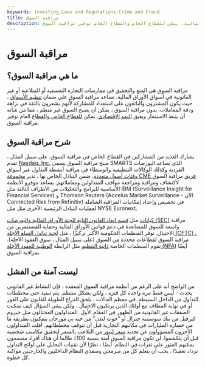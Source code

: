 ```yaml
---
keywords: Investing,Laws and Regulations,Crime and Fraud
title: مراقبة السوق
description: مراقبة السوق هي المنع والتحقيق في ممارسات التجارة التعسفية أو المتلاعبة أو غير القانونية في أسواق الأوراق المالية. يمكن للقطاع الخاص والقطاع العام توفير مراقبة السوق.
---
```


# مراقبة السوق
## ما هي مراقبة السوق؟

مراقبة السوق هي المنع والتحقيق في ممارسات التجارة التعسفية أو المتلاعبة أو غير القانونية في أسواق الأوراق المالية. تساعد مراقبة السوق على ضمان [تنظيم الأسواق](/orderlymarket) ، حيث يكون المشترون والبائعون على استعداد للمشاركة لأنهم يشعرون بالثقة في نزاهة ودقة المعاملات. بدون مراقبة السوق ، يمكن أن يصبح السوق غير منظم ، مما من شأنه أن يثبط الاستثمار ويعيق [النمو الاقتصادي](/economicgrowth). يمكن [للقطاع الخاص والقطاع](/private-sector) العام توفير مراقبة السوق.

## شرح مراقبة السوق

يشارك العديد من المشاركين في القطاع الخاص في مراقبة السوق. على سبيل المثال ، تقدم [Nasdaq، Inc.](/nasdaq) منتج مراقبة السوق يسمى SMARTS الذي يساعد البورصات الفردية وكذلك الوكالات التنظيمية والوسطاء في مراقبة أنشطة التداول عبر أسواق [وفئات أصول متعددة](/assetclasses). ضمن التبادل الخاص بها ، تدير [مجموعة CME فريق](/cme) مراقبة السوق لاكتشاف ومراقبة ومراجعة مواقف المتداولين ومعاملاتهم. يساعد موفرو الأنظمة الأساسية للبرامج والتحليلات من الأطراف الثالثة مثل IBM (Surveillance Insight for Financial Services) و Thomson Reuters (Accelus Market Surveillance - الآن Connected Risk from Refinitiv) في تخصيص وإعداد إمكانيات المراقبة الشاملة لعمليات التبادل الرئيسية الأخرى مثل مثل NYSE Euronext.

[كيانات](/division-of-enforcement) مثل [قسم إنفاذ القانون التابع للجنة الأوراق المالية والبورصات (SEC)](/division-of-enforcement) مراقبة واسعة للسوق للمساعدة في دعم قوانين الأوراق المالية وحماية المستثمرين من الاحتيال. توفر المنظمات الحكومية الأكثر تركيزًا ، مثل [لجنة تداول السلع الآجلة (CFTC) ،](/cftc) مراقبة السوق لقطاعات محددة من السوق (على سبيل المثال ، سوق العقود الآجلة). تقوم المنظمات الخاصة [ذاتية التنظيم](/sro) مثل الرابطة [الوطنية للعقود الآجلة (NFA)](/nfa) أيضًا بمراقبة السوق.

## ليست آمنة من الفشل

من الواضح أنه على الرغم من أنظمة مراقبة السوق المعقدة ، فإن النشاط غير القانوني يحدث - ليس فقط مرة واحدة كل فترة ، ولكن بشكل منتظم. يتم تنفيذ حتى مخططات التداول من الداخل البسيطة. في معظم الحالات ، يلحق الذراع الطويلة للقانون على الفور أو في نهاية المطاف مع أولئك الذين يرتكبون الاحتيال ، ولكن يبقى السؤال كيف تمكنت الصفقات غير القانونية من الظهور في المقام الأول. المتداولون المحتالون مثل جيروم كيرفيل من بنك سوسيتيه جنرال أو "حوت لندن" من جيه بي مورجان يتمكنون بطريقة ما من خسارة المليارات في مكاتبهم التجارية قبل أن تتوقف مخططاتهم. أفلت المتداولون الآخرون المسؤولون عن تحديد [سعر ليبور](/libor) من التلاعب بالسعر لتحقيق مكاسب شخصية قبل أن ينكشفوا. لن تكون مراقبة السوق آمنة بنسبة 100٪ طالما أن هناك أفراد مصممون يمكنهم العثور على ثغرات في النظام. أيضًا ، نظرًا لأن تقنيات التحايل على لوائح التداول تزداد تعقيدًا ، يجب أن يتعلم كل من مبرمجي ومنفذي النظام الداخليين والخارجيين مواكبة كل خطوة.

